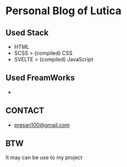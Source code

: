 # Personal Blog of Lutica

## Used Stack
- HTML
- SCSS > (compiled) CSS
- SVELTE > (compiled) JavaScript

## Used FreamWorks
- 

## CONTACT
- presan100@gmail.com

## BTW
It may can be use to my project
